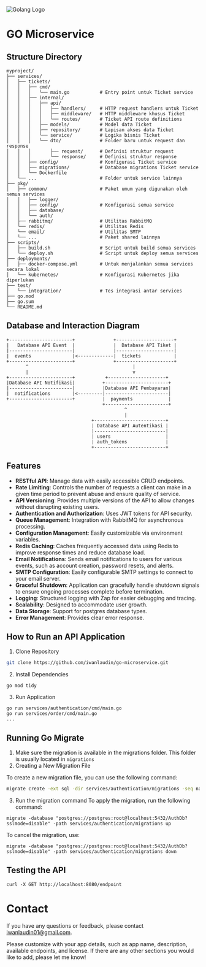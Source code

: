 ![Golang Logo](https://ddev.com/img/blog/2024/05/golang-nerd-banner.png)
# GO Microservice

## Structure Directory
```
myproject/
├── services/
│   ├── tickets/
│   │   ├── cmd/
│   │   │   └── main.go           # Entry point untuk Ticket service
│   │   ├── internal/
│   │   │   ├── api/
│   │   │   │   ├── handlers/     # HTTP request handlers untuk Ticket
│   │   │   │   ├── middleware/   # HTTP middleware khusus Ticket
│   │   │   │   └── routes/       # Ticket API route definitions
│   │   │   ├── models/           # Model data Ticket
│   │   │   ├── repository/       # Lapisan akses data Ticket
│   │   │   └── service/          # Logika bisnis Ticket
│   │   │   └── dto/              # Folder baru untuk request dan response
│   │   │       ├── request/      # Definisi struktur request
│   │   │       └── response/     # Definisi struktur response
│   │   ├── config/               # Konfigurasi Ticket service
│   │   ├── migrations/           # Database migrations Ticket service
│   │   └── Dockerfile
│   └── ...                       # Folder untuk service lainnya
├── pkg/
│   ├── common/                   # Paket umum yang digunakan oleh semua services
│   │   ├── logger/
│   │   ├── config/               # Konfigurasi semua service
│   │   ├── database/
│   │   └── auth/
│   ├── rabbitmq/                 # Utilitas RabbitMQ
│   └── redis/                    # Utilitas Redis
│   └── email/                    # Utilitas SMTP
│   └── ...                       # Paket shared lainnya
├── scripts/
│   ├── build.sh                  # Script untuk build semua services
│   └── deploy.sh                 # Script untuk deploy semua services
├── deployments/
│   ├── docker-compose.yml        # Untuk menjalankan semua services secara lokal
│   └── kubernetes/               # Konfigurasi Kubernetes jika diperlukan
├── test/
│   └── integration/              # Tes integrasi antar services
├── go.mod
├── go.sum
└── README.md
```

## Database and Interaction Diagram
```
+-----------------------+              +---------------------+
|   Database API Event  |              |  Database API Tiket |
|-----------------------|              |---------------------|
|  events               |<-------------|  tickets            |
+-----------------------+              +---------------------+
       ^                                      |
       |                                      v
+-----------------------+           +---------------------+
|Database API Notifikasi|          +-----------------------+
|-----------------------|          |Database API Pembayaran|
|  notifications        |<---------|-----------------------|
+-----------------------+          |  payments             |
                                   +-----------------------+
                                           ^
                                           |
                               +--------------------------+
                               | Database API Autentikasi |
                               |--------------------------|
                               | users                    |
                               | auth_tokens              |
                               +--------------------------+

```

## Features

- **RESTful API**: Manage data with easily accessible CRUD endpoints.
- **Rate Limiting**: Controls the number of requests a client can make in a given time period to prevent abuse and ensure quality of service.
- **API Versioning**: Provides multiple versions of the API to allow changes without disrupting existing users.
- **Authentication and Authorization**: Uses JWT tokens for API security.
- **Queue Management**: Integration with RabbitMQ for asynchronous processing.
- **Configuration Management**: Easily customizable via environment variables.
- **Redis Caching**: Caches frequently accessed data using Redis to improve response times and reduce database load.
- **Email Notifications**: Sends email notifications to users for various events, such as account creation, password resets, and alerts.
- **SMTP Configuration**: Easily configurable SMTP settings to connect to your email server.
- **Graceful Shutdown**: Application can gracefully handle shutdown signals to ensure ongoing processes complete before termination.
- **Logging**: Structured logging with Zap for easier debugging and tracing.
- **Scalability**: Designed to accommodate user growth.
- **Data Storage**: Support for postgres database types.
- **Error Management**: Provides clear error response.

## How to Run an API Application
1. Clone Repository
```bash
git clone https://github.com/iwanlaudin/go-microservice.git
```
2. Install Dependencies
```base
go mod tidy
```
3. Run Application
```base
go run services/authentication/cmd/main.go
go run services/order/cmd/main.go
...
```
## Running Go Migrate
1. Make sure the migration is available in the migrations folder. This folder is usually located in `migrations`
2. Creating a New Migration File

To create a new migration file, you can use the following command:
```bash
migrate create -ext sql -dir services/authentication/migrations -seq nama_migrasi
```
3. Run the migration command To apply the migration, run the following command:
```base
migrate -database "postgres://postgres:root@localhost:5432/AuthDb?sslmode=disable" -path services/authentication/migrations up
```
To cancel the migration, use:
```base
migrate -database "postgres://postgres:root@localhost:5432/AuthDb?sslmode=disable" -path services/authentication/migrations down
```

## Testing the API
```base
curl -X GET http://localhost:8080/endpoint
```

# Contact
If you have any questions or feedback, please contact iwanlaudin01@gmail.com.

Please customize with your app details, such as app name, description, available endpoints, and license. If there are any other sections you would like to add, please let me know!